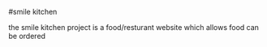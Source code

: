 #smile kitchen

the smile kitchen project is a food/resturant website which allows food can be ordered
